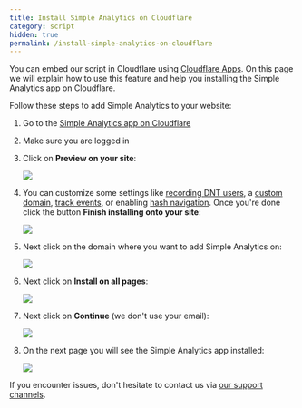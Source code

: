```yaml
---
title: Install Simple Analytics on Cloudflare
category: script
hidden: true
permalink: /install-simple-analytics-on-cloudflare
---
```


You can embed our script in Cloudflare using [Cloudflare Apps](https://www.cloudflare.com/apps/simpleanalytics). On this page we will explain how to use this feature and help you installing the Simple Analytics app on Cloudflare.

Follow these steps to add Simple Analytics to your website:

1. Go to the <a href="https://www.cloudflare.com/apps/simpleanalytics" target="_blank">Simple Analytics app on Cloudflare</a>
1. Make sure you are logged in
1. Click on **Preview on your site**:

   ![](/images/cloudflare-01.jpg)

1. You can customize some settings like [recording DNT users](/dnt), a [custom domain](/bypass-ad-blockers), [track events](/events), or enabling [hash navigation](/hash-mode). Once you're done click the button **Finish installing onto your site**:

   ![](/images/cloudflare-02.jpg)

1. Next click on the domain where you want to add Simple Analytics on:

   ![](/images/cloudflare-03.jpg)

1. Next click on **Install on all pages**:

   ![](/images/cloudflare-04.jpg)

1. Next click on **Continue** (we don't use your email):

   ![](/images/cloudflare-05.jpg)

1. On the next page you will see the Simple Analytics app installed:

   ![](/images/cloudflare-06.jpg)

If you encounter issues, don't hesitate to contact us via [our support channels](https://simpleanalytics.com/contact).
